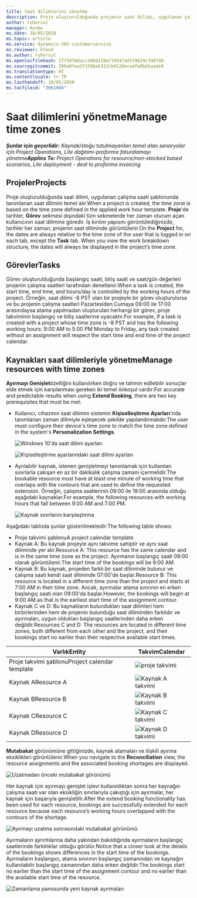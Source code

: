```yaml
---
title: Saat dilimlerini yönetme
description: Proje oluşturulduğunda projenin saat dilimi, uygulanan çalışma saati şablonunda tanımlanan saat dilimini temel alır.
author: ruhercul
manager: Annbe
ms.date: 10/05/2020
ms.topic: article
ms.service: dynamics-365-customerservice
ms.reviewer: kfend
ms.author: ruhercul
ms.openlocfilehash: 27f58f0dacc3404119a719547ad374629c740740
ms.sourcegitcommit: 396e0fea2f1598a5313cb0128eca4fe0bb5aade9
ms.translationtype: HT
ms.contentlocale: tr-TR
ms.lasthandoff: 10/05/2020
ms.locfileid: "3961966"
---
```

# <a name="manage-time-zones"></a><span data-ttu-id="2df29-103">Saat dilimlerini yönetme</span><span class="sxs-lookup"><span data-stu-id="2df29-103">Manage time zones</span></span>

<span data-ttu-id="2df29-104">_**Şunlar için geçerlidir:** Kaynak/stoğu tutulmayanları temel alan senaryolar için Project Operations, Lite dağıtımı-proforma faturalamayı yönetme_</span><span class="sxs-lookup"><span data-stu-id="2df29-104">_**Applies To:** Project Operations for resource/non-stocked based scenarios, Lite deployment - deal to proforma invoicing_</span></span>


## <a name="projects"></a><span data-ttu-id="2df29-105">Projeler</span><span class="sxs-lookup"><span data-stu-id="2df29-105">Projects</span></span>

<span data-ttu-id="2df29-106">Proje oluşturulduğunda saat dilimi, uygulanan çalışma saati şablonunda tanımlanan saat dilimini temel alır.</span><span class="sxs-lookup"><span data-stu-id="2df29-106">When a project is created, the time zone is based on the time zone defined in the applied work hour template.</span></span> <span data-ttu-id="2df29-107">**Proje**'de tarihler, **Görev** sekmesi dışındaki tüm sekmelerde her zaman oturum açan kullanıcının saat dilimine göredir. İş kırılım yapısını görüntülediğinizde, tarihler her zaman, projenin saat diliminde görüntülenir.</span><span class="sxs-lookup"><span data-stu-id="2df29-107">On the **Project** for, the dates are always relative to the time zone of the user that is logged in on each tab, except the **Task** tab. When you view the work breakdown structure, the dates will always be displayed in the project’s time zone.</span></span>

## <a name="tasks"></a><span data-ttu-id="2df29-108">Görevler</span><span class="sxs-lookup"><span data-stu-id="2df29-108">Tasks</span></span>

<span data-ttu-id="2df29-109">Görev oluşturulduğunda başlangıç saati, bitiş saati ve saat/gün değerleri projenin çalışma saatleri tarafından denetlenir.</span><span class="sxs-lookup"><span data-stu-id="2df29-109">When a task is created, the start time, end time, and hours/day is controlled by the working hours of the project.</span></span> <span data-ttu-id="2df29-110">Örneğin, saat dilimi -8 PST olan bir projeyle bir görev oluşturulursa ve bu projenin çalışma saatleri Pazartesiden Cumaya 09:00 ile 17:00 arasındaysa atama yapılmadan oluşturulan herhangi bir görev, proje takviminin başlangıç ve bitiş saatlerine uyacaktır.</span><span class="sxs-lookup"><span data-stu-id="2df29-110">For example, if a task is created with a project whose time zone is -8 PST and has the following working hours: 9:00 AM to 5:00 PM Monday to Friday, any task created without an assignment will respect the start time and end time of the project calendar.</span></span>

## <a name="manage-resources-with-time-zones"></a><span data-ttu-id="2df29-111">Kaynakları saat dilimleriyle yönetme</span><span class="sxs-lookup"><span data-stu-id="2df29-111">Manage resources with time zones</span></span>

<span data-ttu-id="2df29-112">**Ayırmayı Genişlet**özelliğini kullanılırken doğru ve tahmin edilebilir sonuçlar elde etmek için karşılanması gereken iki temel önkoşul vardır:</span><span class="sxs-lookup"><span data-stu-id="2df29-112">For accurate and predictable results when using **Extend Booking**, there are two key prerequisites that must be met:</span></span>  

- <span data-ttu-id="2df29-113">Kullanıcı, cihazının saat dilimini sistemin **Kişiselleştirme Ayarları**'nda tanımlanan zaman dilimiyle eşleşecek şekilde yapılandırmalıdır.</span><span class="sxs-lookup"><span data-stu-id="2df29-113">The user must configure their device's time zone to match the time zone defined in the system's **Personalization Settings**.</span></span>
 
  ![Windows 10'da saat dilimi ayarları](media/reconcile-assignments-03.png)

  ![Kişiselleştirme ayarlarındaki saat dilimi ayarları](media/reconcile-assignments-04.png)
 
- <span data-ttu-id="2df29-116">Ayrılabilir kaynak, istenen genişletmeyi tanımlamak için kullanılan sınırlarla çakışan en az bir dakikalık çalışma zamanı içermelidir.</span><span class="sxs-lookup"><span data-stu-id="2df29-116">The bookable resource must have at least one minute of working time that overlaps with the contours that are used to define the requested extension.</span></span> <span data-ttu-id="2df29-117">Örneğin, çalışma saatlerinin 09:00 ile 19:00 arasında olduğu aşağıdaki kaynaklar.</span><span class="sxs-lookup"><span data-stu-id="2df29-117">For example, the following resources with working hours that fall between 9:00 AM and 7:00 PM.</span></span> 

  ![Kaynak sınırlarını karşılaştırma](media/reconcile-assignments-05.png)

<span data-ttu-id="2df29-119">Aşağıdaki tabloda şunlar gösterilmektedir:</span><span class="sxs-lookup"><span data-stu-id="2df29-119">The following table shows:</span></span>

- <span data-ttu-id="2df29-120">Proje takvimi şablonu</span><span class="sxs-lookup"><span data-stu-id="2df29-120">A project calendar template</span></span>
- <span data-ttu-id="2df29-121">Kaynak A: Bu kaynak projeyle aynı takvime sahiptir ve aynı saat diliminde yer alır.</span><span class="sxs-lookup"><span data-stu-id="2df29-121">Resource A: This resource has the same calendar and is in the same time zone as the project.</span></span> <span data-ttu-id="2df29-122">Ayırmanın başlangıç saati 09:00 olarak görüntülenir.</span><span class="sxs-lookup"><span data-stu-id="2df29-122">The start time of the bookings will be 9:00 AM.</span></span>
- <span data-ttu-id="2df29-123">Kaynak B: Bu kaynak, projeden farklı bir saat diliminde bulunur ve çalışma saati kendi saat diliminde 07:00'de başlar.</span><span class="sxs-lookup"><span data-stu-id="2df29-123">Resource B: This resource is located in a different time zone than the project and starts at 7:00 AM in their time zone.</span></span> <span data-ttu-id="2df29-124">Ancak, ayırmalar atama sınırının en erken başlangıç saati olan 09:00'da başlar.</span><span class="sxs-lookup"><span data-stu-id="2df29-124">However, the bookings will begin at 9:00 AM as that is the earliest start time of the assignment contour.</span></span>
- <span data-ttu-id="2df29-125">Kaynak C ve D: Bu kaynakların bulundukları saat dilimleri hem birbirlerinden hem de projenin bulunduğu saat diliminden farklıdır ve ayırmaları, uygun oldukları başlangıç saatlerinden daha erken değildir.</span><span class="sxs-lookup"><span data-stu-id="2df29-125">Resources C and D: The resources are located in different time zones, both different from each other and the project, and their bookings start no earlier than their respective available start times.</span></span>

|<span data-ttu-id="2df29-126">Varlık</span><span class="sxs-lookup"><span data-stu-id="2df29-126">Entity</span></span>  |<span data-ttu-id="2df29-127">Takvim</span><span class="sxs-lookup"><span data-stu-id="2df29-127">Calendar</span></span>  |
|-|-|
|<span data-ttu-id="2df29-128">Proje takvimi şablonu</span><span class="sxs-lookup"><span data-stu-id="2df29-128">Project calendar template</span></span>   | ![proje takvimi](media/reconcile-assignments-06.png) |
|<span data-ttu-id="2df29-130">Kaynak A</span><span class="sxs-lookup"><span data-stu-id="2df29-130">Resource A</span></span>  | ![Kaynak A takvimi](media/reconcile-assignments-06.png) |
|<span data-ttu-id="2df29-132">Kaynak B</span><span class="sxs-lookup"><span data-stu-id="2df29-132">Resource B</span></span>  |  ![Kaynak B takvimi](media/reconcile-assignments-07.png) |
|<span data-ttu-id="2df29-134">Kaynak C</span><span class="sxs-lookup"><span data-stu-id="2df29-134">Resource C</span></span>  |  ![Kaynak C takvimi](media/reconcile-assignments-08.png) |
|<span data-ttu-id="2df29-136">Kaynak D</span><span class="sxs-lookup"><span data-stu-id="2df29-136">Resource D</span></span>  | ![Kaynak D takvimi](media/reconcile-assignments-09.png)  |
 
<span data-ttu-id="2df29-138">**Mutabakat** görünümüne gittiğinizde, kaynak atamaları ve ilişkili ayırma eksiklikleri görüntülenir.</span><span class="sxs-lookup"><span data-stu-id="2df29-138">When you navigate to the **Reconciliation** view, the resource assignments and the associated booking shortages are displayed.</span></span>

![Uzatmadan önceki mutabakat görünümü](media/reconcile-assignments-10.png)

<span data-ttu-id="2df29-140">Her kaynak için ayırmayı genişlet işlevi kullanıldıktan sonra her kaynağın çalışma saati var olan eksikliğin sınırlarıyla çakıştığı için ayırmalar, her kaynak için başarıyla genişletilir.</span><span class="sxs-lookup"><span data-stu-id="2df29-140">After the extend booking functionality has been used for each resource, bookings are successfully extended for each resource because each resource’s working hours overlapped with the contours of the shortage.</span></span>

![Ayırmayı uzatma sonrasındaki mutabakat görünümü](media/reconcile-assignments-11.png) 

<span data-ttu-id="2df29-142">Ayırmaların ayrıntılarına daha yakından bakıldığında ayırmaların başlangıç saatlerinde farklılıklar olduğu görülür.</span><span class="sxs-lookup"><span data-stu-id="2df29-142">Notice that a closer look at the details of the bookings shows differences in the start time of the bookings.</span></span> <span data-ttu-id="2df29-143">Ayırmaların başlangıcı, atama sınırının başlangıç zamanından ve kaynağın kullanılabilir başlangıç zamanından daha erken değildir.</span><span class="sxs-lookup"><span data-stu-id="2df29-143">The bookings start no earlier than the start time of the assignment contour and no earlier than the available start time of the resource.</span></span>

![Zamanlama panosunda yeni kaynak ayırmaları](media/reconcile-assignments-12.png)
